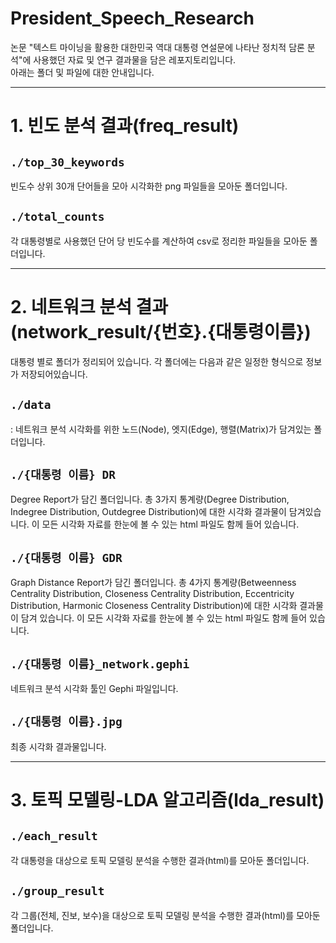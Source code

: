 # President_Speech_Research
논문 "텍스트 마이닝을 활용한 대한민국 역대 대통령 연설문에 나타난 정치적 담론 분석"에 사용했던 자료 및 연구 결과물을 담은 레포지토리입니다.    
아래는 폴더 및 파일에 대한 안내입니다.

****
# 1. 빈도 분석 결과(freq_result)
## `./top_30_keywords`
빈도수 상위 30개 단어들을 모아 시각화한 png 파일들을 모아둔 폴더입니다.

## `./total_counts`
각 대통령별로 사용했던 단어 당 빈도수를 계산하여 csv로 정리한 파일들을 모아둔 폴더입니다.     

****
# 2. 네트워크 분석 결과(network_result/{번호}.{대통령이름})
대통령 별로 폴더가 정리되어 있습니다. 
각 폴더에는 다음과 같은 일정한 형식으로 정보가 저장되어있습니다.
## `./data`     
: 네트워크 분석 시각화를 위한 노드(Node), 엣지(Edge), 행렬(Matrix)가 담겨있는 폴더입니다.
## `./{대통령 이름} DR`     
Degree Report가 담긴 폴더입니다. 총 3가지 통계량(Degree Distribution, Indegree Distribution, Outdegree Distribution)에 대한 시각화 결과물이 담겨있습니다. 이 모든 시각화 자료를 한눈에 볼 수 있는 html 파일도 함께 들어 있습니다.
## `./{대통령 이름} GDR`     
Graph Distance Report가 담긴 폴더입니다. 총 4가지 통계량(Betweenness Centrality Distribution, Closeness Centrality Distribution, Eccentricity Distribution, Harmonic Closeness Centrality Distribution)에 대한 시각화 결과물이 담겨 있습니다. 이 모든 시각화 자료를 한눈에 볼 수 있는 html 파일도 함께 들어 있습니다. 
## `./{대통령 이름}_network.gephi`    
네트워크 분석 시각화 툴인 Gephi 파일입니다. 
## `./{대통령 이름}.jpg`     
최종 시각화 결과물입니다.     


****
# 3. 토픽 모델링-LDA 알고리즘(lda_result)
## `./each_result`
각 대통령을 대상으로 토픽 모델링 분석을 수행한 결과(html)를 모아둔 폴더입니다.
## `./group_result`
각 그룹(전체, 진보, 보수)을 대상으로 토픽 모델링 분석을 수행한 결과(html)를 모아둔 폴더입니다.
